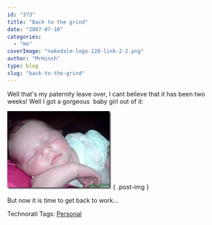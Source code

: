 ```yaml
---
id: "373"
title: "Back to the grind"
date: "2007-07-10"
categories: 
  - "me"
coverImage: "nakedalm-logo-128-link-2-2.png"
author: "MrHinsh"
type: blog
slug: "back-to-the-grind"
---
```


Well that's my paternity leave over, I cant believe that it has been two weeks! Well I got a gorgeous  baby girl out of it:

[![Evangelina Jade Elsie Hinshelwood](images/Backtothegrind_94CD-Eva_Good_thumb-1-1.jpg)](http://blog.hinshelwood.com/files/2011/05/GWB-WindowsLiveWriter-Backtothegrind_94CD-Eva_Good.jpg)
{ .post-img }

But now it is time to get back to work...

Technorati Tags: [Personal](http://technorati.com/tags/Personal)



